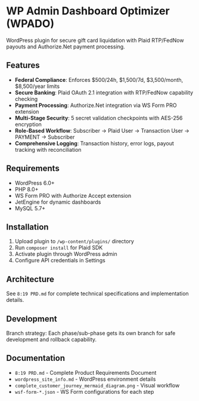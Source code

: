 # WP Admin Dashboard Optimizer (WPADO)

WordPress plugin for secure gift card liquidation with Plaid RTP/FedNow payouts and Authorize.Net payment processing.

## Features

- **Federal Compliance**: Enforces $500/24h, $1,500/7d, $3,500/month, $8,500/year limits
- **Secure Banking**: Plaid OAuth 2.1 integration with RTP/FedNow capability checking
- **Payment Processing**: Authorize.Net integration via WS Form PRO extension
- **Multi-Stage Security**: 5 secret validation checkpoints with AES-256 encryption
- **Role-Based Workflow**: Subscriber → Plaid User → Transaction User → PAYMENT → Subscriber
- **Comprehensive Logging**: Transaction history, error logs, payout tracking with reconciliation

## Requirements

- WordPress 6.0+
- PHP 8.0+
- WS Form PRO with Authorize Accept extension
- JetEngine for dynamic dashboards
- MySQL 5.7+

## Installation

1. Upload plugin to `/wp-content/plugins/` directory
2. Run `composer install` for Plaid SDK
3. Activate plugin through WordPress admin
4. Configure API credentials in Settings

## Architecture

See `8:19 PRD.md` for complete technical specifications and implementation details.

## Development

Branch strategy: Each phase/sub-phase gets its own branch for safe development and rollback capability.

## Documentation

- `8:19 PRD.md` - Complete Product Requirements Document
- `wordpress_site_info.md` - WordPress environment details
- `complete_customer_journey_mermaid_diagram.png` - Visual workflow
- `wsf-form-*.json` - WS Form configurations for each step
